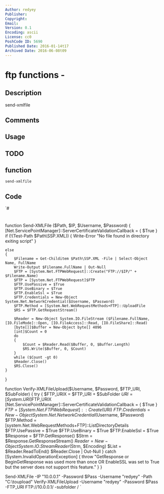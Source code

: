 ```yaml
---
Author: redyey
Publisher: 
Copyright: 
Email: 
Version: 0.1
Encoding: ascii
License: cc0
PoshCode ID: 5690
Published Date: 2016-01-14t17
Archived Date: 2016-06-08t09
---
```


# ftp functions - 

## Description

send-xmlfile

## Comments



## Usage



## TODO



## function

`send-xmlfile`

## Code

`#
 #
 function Send-XMLFile ($Path, $IP, $Username, $Password)
 {
 	[Net.ServicePointManager]::ServerCertificateValidationCallback = { $True }
 	if (!(Test-Path $Path\SSP.XML))
 	{
 		Write-Error "No file found in directory exiting script"
 	}
 	
 	else
 	{
 		$Filename = Get-Childitem $Path\SSP.XML -File | Select-Object Name, FullName
 		Write-Output $Filename.FullName | Out-Null
 		$FTP = [System.Net.FTPWebRequest]::Create("FTP://$IP/" + $Filename.Name)
 		$FTP = [System.Net.FTPWebRequest]$FTP
 		$FTP.UsePassive = $True
 		$FTP.UseBinary = $True
 		$FTP.EnableSsl = $True
 		$FTP.Credentials = New-Object System.Net.NetworkCredential($Username, $Password)
 		$FTP.Method = [System.Net.WebRequestMethods+FTP]::UploadFile
 		$RS = $FTP.GetRequestStream()
 		
 		$Reader = New-Object System.IO.FileStream ($Filename.FullName, [IO.FileMode]::Open, [IO.FileAccess]::Read, [IO.FileShare]::Read)
 		[byte[]]$Buffer = New-Object byte[] 4096
 		[int]$Count = 0
 		do
 		{
 			$Count = $Reader.Read($Buffer, 0, $Buffer.Length)
 			$RS.Write($Buffer, 0, $Count)
 		}
 		while ($Count -gt 0)
 		$Reader.Close()
 		$RS.Close()
 	}
 }
 
 function Verify-XMLFileUpload($Username, $Password, $FTP_URI, $SubFolder)
 {
 	try
 	{
 		$FTP_URIX = $FTP_URI + $SubFolder
 		$URI = [System.URI]$FTP_URIX
 		[Net.ServicePointManager]::ServerCertificateValidationCallback = { $True }
 		$FTP = [System.Net.FTPWebRequest]::Create($URI)
 		$FTP.Credentials = New-Object System.Net.NetworkCredential($Username, $Password)
 		$FTP.Method = [system.Net.WebRequestMethods+FTP]::ListDirectoryDetails
 		$FTP.UsePassive = $True
 		$FTP.UseBinary = $True
 		$FTP.EnableSsl = $True
 		$Response = $FTP.GetResponse()
 		$Strm = $Response.GetResponseStream()
 		$Reader = New-Object System.IO.StreamReader($Strm, $Encoding)
 		$List = $Reader.ReadToEnd()
 		$Reader.Close | Out-Null
 	}
 	catch [System.InvalidOperationException]
 	{
 		throw "GetResponse or BeginGetResponse was used more than once OR EnableSSL was set to True but the server does not support this feature."
 	}
 }
 
 
 
 Send-XMLFile -IP "10.0.0.1" -Password $Pass -Username "redyey" -Path "C:\toupload"
 Verify-XMLFileUpload -Username "redyey" -Password $Pass -FTP_URI FTP://10.0.0.1/ -subfolder /
`

